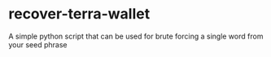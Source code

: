 # recover-terra-wallet
A simple python script that can be used for brute forcing a single word from your seed phrase
